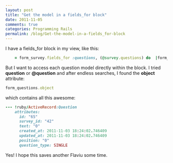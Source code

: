 ```yaml
---
layout: post
title: "Get the model in a fields_for block"
date: 2011-11-05
comments: true
categories: Programming Rails
permalink: /blog/Get-the-model-in-a-fields_for-block
---
```


I have a fields_for block in my view, like this:

```ruby
    = form_survey.fields_for :questions, (@survey.questions) do  |form_questions|
```

But I want to access each question model directly within the block. I tried **question** or **@question** and after endless searches, I found the **object** attribute:

```ruby
form_questions.object
```

which contains all this awesome:

```ruby
--- !ruby/ActiveRecord:Question 
    attributes: 
      id: "65"
      survey_id: "42"
      text: "0"
      created_at: 2011-11-03 18:24:02.746409
      updated_at: 2011-11-03 18:24:02.746409
      position: "0"
      question_type: SINGLE
```

Yes! I hope this saves another Flaviu some time.
